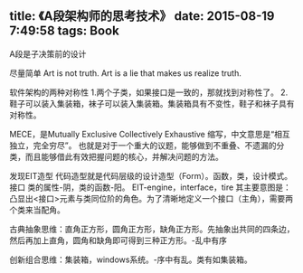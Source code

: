 title: 《A段架构师的思考技术》
date: 2015-08-19 7:49:58
tags: Book
---
A段是子决策前的设计

尽量简单 Art is not truth. Art is a lie that makes us realize truth.

软件架构的两种对称性
1.两个子类，如果接口是一致的，那就找到对称性了。
2.鞋子可以装入集装箱，袜子可以装入集装箱。集装箱具有不变性，鞋子和袜子具有对称性。

MECE，是Mutually Exclusive Collectively Exhaustive 缩写，中文意思是“相互独立，完全穷尽”。 也就是对于一个重大的议题，能够做到不重叠、不遗漏的分类，而且能够借此有效把握问题的核心，并解决问题的方法。

发现EIT造型
代码造型就是代码层级的设计造型（Form）。函数，类，设计模式。接口
类的属性-阴，类的函数-阳。
EIT-engine，interface，tire
其主要意图是：凸显出<接口>元素与类同位阶的角色。为了清晰地定义一个接口（主角），需要两个类来当配角。

古典抽象思维：直角正方形，圆角正方形，缺角正方形。先抽象出共同的四条边，然后再加上直角，圆角和缺角即可得到三种正方形。-乱中有序

创新组合思维：集装箱，windows系统。-序中有乱。类有如集装箱。
